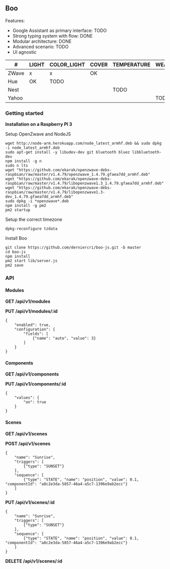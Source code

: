 ## Boo

Features:

  - Google Assistant as primary interface: TODO
  - Strong typing system with flow: DONE
  - Modular architecture: DONE
  - Advanced scenario: TODO
  - UI agnostic

| #         | LIGHT   | COLOR_LIGHT | COVER     | TEMPERATURE | WEATHER  |
| --------- | ------- | ----------- | --------- | ----------- | -------- |
| ZWave     | x       | x           | OK        |             |          |
| Hue       | OK      | TODO        |           |             |          |
| Nest      |         |             |           | TODO        |          |
| Yahoo     |         |             |           |             | TODO     |


### Getting started

__Installation on a Raspberry PI 3__

Setup OpenZwave and NodeJS
```
wget http://node-arm.herokuapp.com/node_latest_armhf.deb && sudo dpkg -i node_latest_armhf.deb
sudo apt-get install -y libudev-dev git bluetooth bluez libbluetooth-dev
npm install -g n
sudo n lts
wget "https://github.com/ekarak/openzwave-debs-raspbian/raw/master/v1.4.79/openzwave_1.4.79.gfaea7dd_armhf.deb"
wget "https://github.com/ekarak/openzwave-debs-raspbian/raw/master/v1.4.79/libopenzwave1.3_1.4.79.gfaea7dd_armhf.deb"
wget "https://github.com/ekarak/openzwave-debs-raspbian/raw/master/v1.4.79/libopenzwave1.3-dev_1.4.79.gfaea7dd_armhf.deb"
sudo dpkg -i *openzwave*.deb
npm install -g pm2
pm2 startup
```

Setup the correct timezone
```
dpkg-reconfigure tzdata
```

Install Boo
```
git clone https://github.com/derniercri/boo-js.git -b master
cd boo-js
npm install
pm2 start lib/server.js
pm2 save
```

### API

#### Modules

__GET /api/v1/modules__

__PUT /api/v1/modules/:id__

```
{
	"enabled": true,
	"configuration": {
		"fields": [
			{"name": "auto", "value": 3}
		]
	}
}
```

#### Components

__GET /api/v1/components__

__PUT /api/v1/components/:id__

```
{
	"values": {
		"on": true
	}
}
```

#### Scenes

__GET /api/v1/scenes__

__POST /api/v1/scenes__

```
{
	"name": "Sunrise",
	"triggers": [
		{"type": "SUNSET"}
	],
	"sequence": [
		{"type": "STATE", "name": "position", "value": 0.1, "componentId": "a8c2e3da-5857-46a4-a5c7-1396e9ab2ecc"}
	]
}
```

__PUT /api/v1/scenes/:id__

```
{
	"name": "Sunrise",
	"triggers": [
		{"type": "SUNSET"}
	],
	"sequence": [
		{"type": "STATE", "name": "position", "value": 0.1, "componentId": "a8c2e3da-5857-46a4-a5c7-1396e9ab2ecc"}
	]
}
```

__DELETE /api/v1/scenes/:id__
